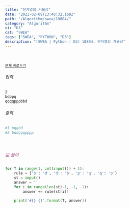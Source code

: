 ```yaml
---
title: "문자열의 거울상"
date: "2021-02-09T13:48:32.169Z"
path: "/Algorithm/swea/10804/"
category: "Algorithm"
ci: "D3"
cat: "SWEA"
tags: ["SWEA", "PYTHON", "D3"]
description: "[SWEA | Python | D3] 10804. 문자열의 거울상"
---
```


<br />

<a href="https://swexpertacademy.com/main/code/problem/problemDetail.do?problemLevel=3&contestProbId=AXTC0x16D8EDFASe&categoryId=AXTC0x16D8EDFASe&categoryType=CODE&problemTitle=&orderBy=FIRST_REG_DATETIME&selectCodeLang=PYTHON&select-1=3&pageSize=10&pageIndex=1"><small>문제 바로가기</small></a>

###### 입력

```sh
2
bdppq
qqqqpppbbd
```

###### 출력

```sh
#1 pqqbd
#2 bddqqqpppp
```

<br />

##### <h5 style="color:#C587AE;">💻 풀이</h5>

```python
for T in range(1, int(input()) + 1):
    rule = {'b': 'd', 'd': 'b', 'p': 'q', 'q': 'p'}
    st = input()
    answer = ''
    for i in range(len(st)-1, -1, -1):
        answer += rule[st[i]]

    print('#{} {}'.format(T, answer))
```

